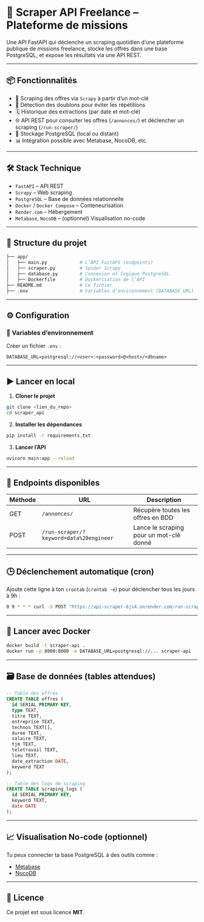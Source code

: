 

# 🚀 Scraper API Freelance – Plateforme de missions

Une API FastAPI qui déclenche un scraping quotidien d’une plateforme publique de missions freelance, stocke les offres dans une base PostgreSQL, et expose les résultats via une API REST.

---

## 📦 Fonctionnalités

* 🔎 Scraping des offres via `Scrapy` à partir d’un mot-clé
* 🧠 Détection des doublons pour éviter les répétitions
* 🗓️ Historique des extractions (par date et mot-clé)
* 🌐 API REST pour consulter les offres (`/annonces/`) et déclencher un scraping (`/run-scraper/`)
* 💾 Stockage PostgreSQL (local ou distant)
* 📊 Intégration possible avec Metabase, NocoDB, etc.

---

## 🛠️ Stack Technique

* `FastAPI` – API REST
* `Scrapy` – Web scraping
* `PostgreSQL` – Base de données relationnelle
* `Docker` / `Docker Compose` – Conteneurisation
* `Render.com` – Hébergement
* `Metabase`, `NocoDB` – (optionnel) Visualisation no-code

---

## 🧱 Structure du projet

```bash
├── app/
│   ├── main.py            # L’API FastAPI (endpoints)
│   ├── scraper.py         # Spider Scrapy
│   ├── database.py        # Connexion et logique PostgreSQL
│   ├── Dockerfile         # Dockerisation de l’API
├── README.md              # Ce fichier
├── .env                   # Variables d’environnement (DATABASE_URL)
```

---

## ⚙️ Configuration

### 🔐 Variables d’environnement

Créer un fichier `.env` :

```env
DATABASE_URL=postgresql://<user>:<password>@<host>/<dbname>
```

---

## ▶️ Lancer en local

1. **Cloner le projet**

```bash
git clone <lien_du_repo>
cd scraper_api
```

2. **Installer les dépendances**

```bash
pip install -r requirements.txt
```

3. **Lancer l’API**

```bash
uvicorn main:app --reload
```

---

## 🧪 Endpoints disponibles

| Méthode | URL                                     | Description                             |
| ------- | --------------------------------------- | --------------------------------------- |
| GET     | `/annonces/`                            | Récupère toutes les offres en BDD       |
| POST    | `/run-scraper/?keyword=data%20engineer` | Lance le scraping pour un mot-clé donné |

---

## 🕒 Déclenchement automatique (cron)

Ajoute cette ligne à ton `crontab` (`crontab -e`) pour déclencher tous les jours à 9h :

```bash
0 9 * * * curl -X POST "https://api-scraper-6js4.onrender.com/run-scraper/?keyword=data%20engineer"
```

---

## 🐳 Lancer avec Docker

```bash
docker build -t scraper-api .
docker run -p 8000:8000 -e DATABASE_URL=postgresql://... scraper-api
```

---

## 🗃️ Base de données (tables attendues)

```sql
-- Table des offres
CREATE TABLE offres (
  id SERIAL PRIMARY KEY,
  type TEXT,
  titre TEXT,
  entreprise TEXT,
  technos TEXT[],
  duree TEXT,
  salaire TEXT,
  tjm TEXT,
  teletravail TEXT,
  lieu TEXT,
  date_extraction DATE,
  keyword TEXT
);

-- Table des logs de scraping
CREATE TABLE scraping_logs (
  id SERIAL PRIMARY KEY,
  keyword TEXT,
  date DATE
);
```

---

## 📈 Visualisation No-code (optionnel)

Tu peux connecter ta base PostgreSQL à des outils comme :

* [Metabase](https://www.metabase.com/)
* [NocoDB](https://www.nocodb.com/)

---

## 📄 Licence

Ce projet est sous licence **MIT**.


